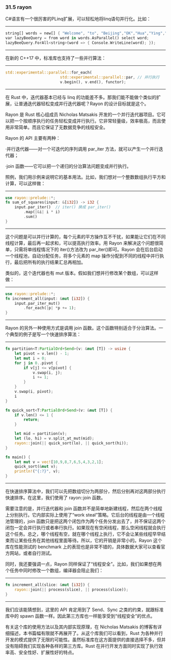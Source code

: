 ### 31.5 rayon

C#语言有一个很厉害的PLinq扩展，可以轻松地将linq语句并行化。比如：

---

```rust
string[] words = new[] { "Welcome", "to", "Beijing","OK","Hua","Ying","Ni" ,"2008"};
var lazyBeeQuery = from word in words.AsParallel() select word;
lazyBeeQuery.ForAll<string>(word => { Console.WriteLine(word); });
```

---

在新的 C++17 中，标准库也支持了一些并行算法：

---

```rust
std::experimental::parallel::for_each(
                        std::experimental::parallel::par, // 并行执行
                        v.begin(), v.end(), functor);
```

---

在 Rust 中，迭代器基本已经与 linq 的功能差不多。那我们能不能做个类似的扩展，让普通迭代器轻松变成并行迭代器呢？Rayon 的设计目标就是这个。

Rayon 是 Rust 核心组成员 Nicholas Matsakis 开发的一个并行迭代器项目。它可以把一个按顺序执行的任务轻松变成并行执行。它非常轻量级，效率极高，而且使用非常简单。而且它保证了无数据竞争的线程安全。

Rayon 的 API 主要有两种：

·并行迭代器——对一个可迭代的序列调用 par\_iter 方法，就可以产生一个并行迭代器；

·join 函数——它可以把一个递归的分治算法问题变成并行执行。

照例，我们用示例来说明它的基本用法。比如，我们想对一个整数数组执行平方和计算，可以这样做：

---

```rust
use rayon::prelude::*;
fn sum_of_squares(input: &[i32]) -> i32 {
    input.par_iter()  // iter() 换成 par_iter()
        .map(|&i| i * i)
        .sum()
}
```

---

这个问题是可以并行计算的，每个元素的平方操作互不干扰，如果能让它们在不同线程计算，最后再一起求和，可以提高执行效率。用 Rayon 来解决这个问题很简单，只需将单线程情况下的 iter()方法改为 par\_iter()即可。Rayon 会在后台启动一个线程池，自动分配任务，将多个元素的 map 操作分配到不同的线程中并行执行，最后把所有的执行结果汇总再相加。

类似的，这个迭代器也有 mut 版本。假如我们想并行修改某个数组，可以这样做：

---

```rust
use rayon::prelude::*;
fn increment_all(input: &mut [i32]) {
    input.par_iter_mut()
        .for_each(|p| *p += 1);
}
```

---

Rayon 的另外一种使用方式是调用 join 函数。这个函数特别适合于分治算法。一个典型的例子是写一个快速排序算法：

---

```rust
fn partition<T:PartialOrd+Send>(v: &mut [T]) -> usize {
    let pivot = v.len() - 1;
    let mut i = 0;
    for j in 0..pivot {
        if v[j] <= v[pivot] {
            v.swap(i, j);
            i += 1;
        }
    }
    v.swap(i, pivot);
    i
}

fn quick_sort<T:PartialOrd+Send>(v: &mut [T]) {
    if v.len() <= 1 {
        return;
    }

    let mid = partition(v);
    let (lo, hi) = v.split_at_mut(mid);
    rayon::join(|| quick_sort(lo), || quick_sort(hi));
}

fn main() {
    let mut v = vec![10,9,8,7,6,5,4,3,2,1];
    quick_sort(&mut v);
    println!("{:?}", v);
}
```

---

在快速排序算法中，我们可以先把数组切分为两部分，然后分别再对这两部分执行快速排序。在这里，我们使用了 rayon::join 函数。

需要注意的是，并行迭代器和 join 函数并不是简单地新建线程，然后在两个线程上分别执行。它内部实际上使用了“work steal”策略。它后台的线程是由一个线程池管理的，join 函数只是把这两个闭包作为两个任务分发出去了，并不保证这两个闭包一定会并行执行或者串行执行。如果现在有空闲线程，那么空闲线程就会执行这个任务。总之，哪个线程有空，就在哪个线程上执行，它不会让某些线程早早结束而让某些任务在其他线程里面等待。所以，它的开销是非常小的。Rayon 这个库在性能测试的 benchmark 上的表现也是非常不错的，具体数据大家可以查看官方网站，或者自行测试。

同时，我还要强调一点，Rayon 同样保证了“线程安全”。比如，我们如果想在两个任务中同时修改一个数组，编译器会阻止我们：

---

```rust
fn increment_all(slice: &mut [i32]) {
    rayon::join(|| process(slice), || process(slice));
}
```

---

我们应该能猜想到，这里的 API 肯定用到了 Send、Sync 之类的约束，就跟标准库中的 spawn 函数一样。因此第三方库也一样能享受到“线程安全”的优点。

有关这个库的使用方法以及其内部实现原理，在 Nicholas Matsakis 的博客有详细描述，本书篇幅有限就不再展开了。从这个库我们可以看到，Rust 为各种并行开发的模式提供了无限的可能性。虽然标准库在这方面提供的直接选择不多，但并没有阻碍我们实现各种各样的第三方库。Rust 在并行开发方面同时实现了执行效率高、安全性好、扩展性好的特点。
